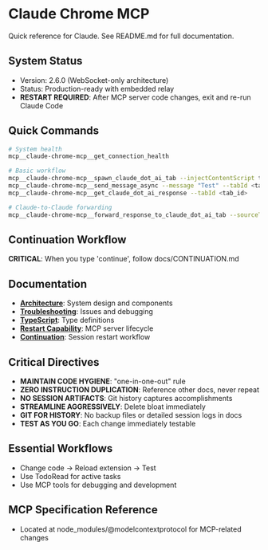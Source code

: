 # Claude Chrome MCP

Quick reference for Claude. See README.md for full documentation.

## System Status
- Version: 2.6.0 (WebSocket-only architecture)
- Status: Production-ready with embedded relay
- **RESTART REQUIRED**: After MCP server code changes, exit and re-run Claude Code

## Quick Commands
```bash
# System health
mcp__claude-chrome-mcp__get_connection_health

# Basic workflow
mcp__claude-chrome-mcp__spawn_claude_dot_ai_tab --injectContentScript true
mcp__claude-chrome-mcp__send_message_async --message "Test" --tabId <tab_id>
mcp__claude-chrome-mcp__get_claude_dot_ai_response --tabId <tab_id>

# Claude-to-Claude forwarding
mcp__claude-chrome-mcp__forward_response_to_claude_dot_ai_tab --sourceTabId <source> --targetTabId <target>
```

## Continuation Workflow  
**CRITICAL**: When you type 'continue', follow docs/CONTINUATION.md

## Documentation
- **[Architecture](docs/ARCHITECTURE.md)**: System design and components
- **[Troubleshooting](docs/TROUBLESHOOTING.md)**: Issues and debugging
- **[TypeScript](docs/TYPESCRIPT.md)**: Type definitions  
- **[Restart Capability](docs/RESTART-CAPABILITY.md)**: MCP server lifecycle
- **[Continuation](docs/CONTINUATION.md)**: Session restart workflow

## Critical Directives
- **MAINTAIN CODE HYGIENE**: "one-in-one-out" rule
- **ZERO INSTRUCTION DUPLICATION**: Reference other docs, never repeat
- **NO SESSION ARTIFACTS**: Git history captures accomplishments
- **STREAMLINE AGGRESSIVELY**: Delete bloat immediately
- **GIT FOR HISTORY**: No backup files or detailed session logs in docs
- **TEST AS YOU GO**: Each change immediately testable

## Essential Workflows
- Change code → Reload extension → Test
- Use TodoRead for active tasks
- Use MCP tools for debugging and development

## MCP Specification Reference
- Located at node_modules/@modelcontextprotocol for MCP-related changes
